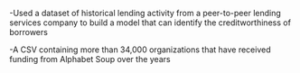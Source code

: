 -Used a dataset of historical lending activity from a peer-to-peer lending services company to build a model that can identify the creditworthiness of borrowers

-A CSV containing more than 34,000 organizations that have received funding from Alphabet Soup over the years
